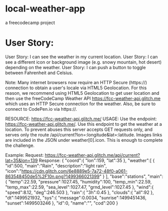 # local-weather-app
a freecodecamp project

User Story:
=========
User Story: I can see the weather in my current location.
User Story: I can see a different icon or background image (e.g. snowy 
mountain, hot desert) depending on the weather.
User Story: I can push a button to toggle between Fahrenheit and Celsius.

Note: Many internet browsers now require an HTTP Secure (https://) 
connection to obtain a user's locale via HTML5 Geolocation. For this 
reason, we recommend using HTML5 Geolocation to get user location and 
then use the freeCodeCamp Weather API https://fcc-weather-api.glitch.me 
which uses an HTTP Secure connection for the weather. Also, be sure to 
connect to CodePen.io via https://.

RESOURCE: https://fcc-weather-api.glitch.me/ 
USAGE:
Use the endpoint: https://fcc-weather-api.glitch.me/. Use this endpoint 
to get the weather at a location. To prevent abuses this server accepts 
GET requests only, and serves only the route 
/api/current?lon=:longitude&lat=:latitude. Images links are included in 
the JSON under weather[0].icon. This is enough to complete the challenge.

Example:
Request: https://fcc-weather-api.glitch.me/api/current?lat=35&lon=139
Response: { "coord":{ "lon":159, "lat":35 }, "weather":[ { "id":500, 
"main":"Rain", "description":"light rain", 
"icon":"https://cdn.glitch.com/6e8889e5-7a72-48f0-a061-863548450de5%2F10n.png?1499366021399" } ], 
"base":"stations", "main":{ "temp":22.59, "pressure":1027.45, 
"humidity":100, "temp_min":22.59, "temp_max":22.59, "sea_level":1027.47, 
"grnd_level":1027.45 }, "wind":{ "speed":8.12, "deg":246.503 }, 
"rain":{ "3h":0.45 }, "clouds":{ "all":92 }, "dt":1499521932, 
"sys":{ "message":0.0034, "sunrise":1499451436, "sunset":1499503246 }, 
"id":0, "name":"", "cod":200 }
